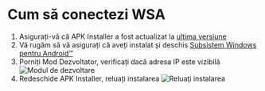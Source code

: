 # Cum să conectezi WSA
1. Asigurați-vă că APK Installer a fost actualizat la [ultima versiune](https://www.microsoft.com/store/productId/9P2JFQ43FPPG "APK Installer")
2. Vă rugăm să vă asigurați că aveți instalat și deschis [Subsistem Windows pentru Android™](https://www.microsoft.com/store/productId/9P3395VX91NR)
3. Porniți Mod Dezvoltator, verificați dacă adresa IP este vizibilă![Modul de dezvoltare](https://raw.githubusercontent.com/Paving-Base/APK-Installer/screenshots/Documents/Tutorials/How%20To%20Connect%20WSA/Images/Snipaste_2022-10-02_19-02-09.png)
4. Redeschide APK Installer, reluați instalarea ![Reluaţi instalarea](https://raw.githubusercontent.com/Paving-Base/APK-Installer/screenshots/Documents/Tutorials/How%20To%20Connect%20WSA/Images/Snipaste_2022-10-02_17-34-04.png)
